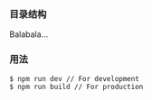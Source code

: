 ### 目录结构
Balabala...


### 用法

    $ npm run dev // For development
    $ npm run build // For production

